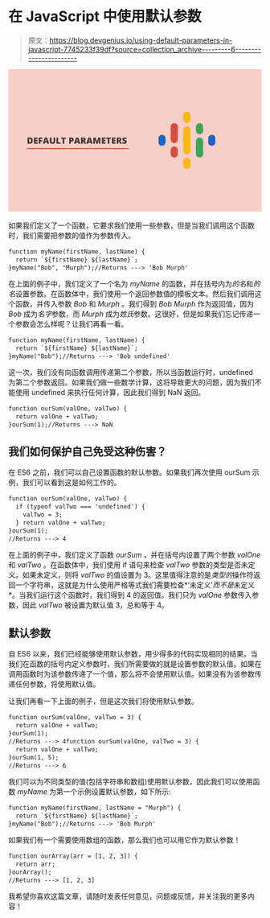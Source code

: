 # 在 JavaScript 中使用默认参数

> 原文：<https://blog.devgenius.io/using-default-parameters-in-javascript-7745233f39df?source=collection_archive---------6----------------------->

![](img/71bed8f820a7eeb2ec82ff95b4085163.png)

如果我们定义了一个函数，它要求我们使用一些参数，但是当我们调用这个函数时，我们需要把参数的值作为参数传入。

```
function myName(firstName, lastName) {
  return `${firstName} ${lastName}`;
}myName("Bob", "Murph");//Returns ---> 'Bob Murph'
```

在上面的例子中，我们定义了一个名为 *myName* 的函数，并在括号内为*的名*和*的名*设置参数。在函数体中，我们使用一个返回参数值的模板文本。然后我们调用这个函数，并传入参数 *Bob* 和 *Murph* 。我们得到 *Bob Murph* 作为返回值，因为 *Bob* 成为*名字*参数，而 *Murph* 成为*姓氏*参数。这很好，但是如果我们忘记传递一个参数会怎么样呢？让我们再看一看。

```
function myName(firstName, lastName) {
  return `${firstName} ${lastName}`;
}myName("Bob");//Returns ---> 'Bob undefined'
```

这一次，我们没有向函数调用传递第二个参数，所以当函数运行时，undefined 为第二个参数返回。如果我们做一些数学计算，这将导致更大的问题，因为我们不能使用 undefined 来执行任何计算，因此我们得到 NaN 返回。

```
function ourSum(valOne, valTwo) {
  return valOne + valTwo;
}ourSum(1);//Returns ---> NaN
```

## 我们如何保护自己免受这种伤害？

在 ES6 之前，我们可以自己设置函数的默认参数。如果我们再次使用 ourSum 示例，我们可以看到这是如何工作的。

```
function ourSum(valOne, valTwo) {
  if (typeof valTwo === 'undefined') {
    valTwo = 3;
  } return valOne + valTwo;
}ourSum(1);
//Returns ---> 4
```

在上面的例子中，我们定义了函数 *ourSum* ，并在括号内设置了两个参数 *valOne* 和 *valTwo* 。在函数体中，我们使用 if 语句来检查 *valTwo* 参数的类型是否未定义。如果未定义，则将 *valTwo* 的值设置为 3。这里值得注意的是*类型的*操作符返回一个字符串，这就是为什么使用严格等式我们需要检查*‘未定义’*而不是*未定义*。当我们运行这个函数时，我们得到 4 的返回值。我们只为 *valOne* 参数传入参数，因此 *valTwo* 被设置为默认值 3，总和等于 4。

## 默认参数

自 ES6 以来，我们已经能够使用默认参数，用少得多的代码实现相同的结果。当我们在函数的括号内定义参数时，我们所需要做的就是设置参数的默认值。如果在调用函数时为该参数传递了一个值，那么将不会使用默认值。如果没有为该参数传递任何参数，将使用默认值。

让我们再看一下上面的例子，但是这次我们将使用默认参数。

```
function ourSum(valOne, valTwo = 3) {
  return valOne + valTwo;
}ourSum(1);
//Returns ---> 4function ourSum(valOne, valTwo = 3) {
  return valOne + valTwo;
}ourSum(1, 5);
//Returns ---> 6
```

我们可以为不同类型的值(包括字符串和数组)使用默认参数，因此我们可以使用函数 *myName* 为第一个示例设置默认参数，如下所示:

```
function myName(firstName, lastName = "Murph") {
  return `${firstName} ${lastName}`;
}myName("Bob");//Returns ---> 'Bob Murph'
```

如果我们有一个需要使用数组的函数，那么我们也可以用它作为默认参数！

```
function ourArray(arr = [1, 2, 3]) {
  return arr;
}ourArray();
//Returns ---> [1, 2, 3]
```

我希望你喜欢这篇文章，请随时发表任何意见，问题或反馈，并关注我的更多内容！